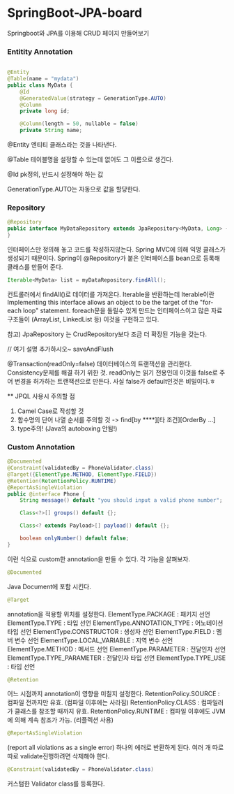 # SpringBoot-JPA-board
Springboot와 JPA를 이용해 CRUD 페이지 만들어보기


### Entitity Annotation

```java

@Entity
@Table(name = "mydata")
public class MyData {
    @Id
    @GeneratedValue(strategy = GenerationType.AUTO)
    @Column
    private long id;

    @Column(length = 50, nullable = false)
    private String name;

```

@Entity
엔티티 클래스라는 것을 나타낸다.

@Table
테이블명을 설정할 수 있는데 없어도 그 이름으로 생긴다.

@Id
pk정의, 반드시 설정해야 하는 값

GenerationType.AUTO는 자동으로 값을 할당한다.

### Repository

```java
@Repository
public interface MyDataRepository extends JpaRepository<MyData, Long> {
}

```
인터페이스만 정의해 놓고 코드를 작성하지않는다. Spring MVC에 의해 익명 클래스가 생성되기 때문이다.
Spring이 @Repository가 붙은 인터페이스를 bean으로 등록해 클래스를 만들어 준다.

```java
Iterable<MyData> list = myDataRepository.findAll();
```
컨트롤러에서 findAll()로 데이터를 가져온다. Iterable을 반환하는데 
Iterable이란 Implementing this interface allows an object to be the target of the "for-each loop" statement.
foreach문을 돌릴수 있게 만드는 인터페이스이고 많은 자료구조들이 (ArrayList, LinkedList 등) 이것을 구현하고 있다.  



참고) JpaRepository 는 CrudRepository보다 조금 더 확장된 기능을 갖는다.
 

// 여기 설명 추가하시오~
saveAndFlush

@Transaction(readOnly=false)
데이터베이스의 트랜잭션을 관리한다. Consistency문제를 해결 하기 위한 것. readOnly는 읽기 전용인데 이것을 false로 주어 변경을 허가하는 트랜잭션으로 만든다. 사실 false가 default인것은 비밀이다.ㅎ 
 
 
** JPQL 사용시 주의할 점
1. Camel Case로 작성할 것
2. 함수명의 단어 나열 순서를 주의할 것 -> find[by ****][타 조건][OrderBy ...]
3. type주의! (Java의 autoboxing 안됨!)


### Custom Annotation 

```java
@Documented
@Constraint(validatedBy = PhoneValidator.class)
@Target({ElementType.METHOD, ElementType.FIELD})
@Retention(RetentionPolicy.RUNTIME)
@ReportAsSingleViolation
public @interface Phone {
    String message() default "you should input a valid phone number";

    Class<?>[] groups() default {};

    Class<? extends Payload>[] payload() default {};

    boolean onlyNumber() default false;
}
```
이런 식으로 custom한 annotation을 만들 수 있다. 각 기능을 살펴보자.

```java
@Documented
```
Java Document에 포함 시킨다.
```java
@Target
```
annotation을 적용할 위치를 설정한다.
ElementType.PACKAGE : 패키지 선언
ElementType.TYPE : 타입 선언
ElementType.ANNOTATION_TYPE : 어노테이션 타입 선언
ElementType.CONSTRUCTOR : 생성자 선언
ElementType.FIELD : 멤버 변수 선언
ElementType.LOCAL_VARIABLE : 지역 변수 선언
ElementType.METHOD : 메서드 선언
ElementType.PARAMETER : 전달인자 선언
ElementType.TYPE_PARAMETER : 전달인자 타입 선언
ElementType.TYPE_USE : 타입 선언 

```java
@Retention
```
어느 시점까지 annotation이 영향을 미칠지 설정한다.
RetentionPolicy.SOURCE : 컴파일 전까지만 유효. (컴파일 이후에는 사라짐)
RetentionPolicy.CLASS : 컴파일러가 클래스를 참조할 때까지 유효.
RetentionPolicy.RUNTIME : 컴파일 이후에도 JVM에 의해 계속 참조가 가능. (리플렉션 사용)

```java
@ReportAsSingleViolation
```
(report all violations as a single error) 하나의 에러로 반환하게 된다. 여러 개 따로따로 validate진행하려면 삭제해야 한다.
```java
@Constraint(validatedBy = PhoneValidator.class)
```
커스텀한 Validator class를 등록한다. 
 
 